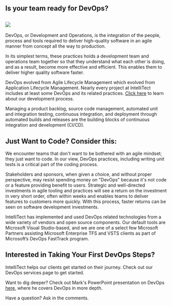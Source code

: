 

## Is your team ready for DevOps?

## ![](https://intellitect.comhttps://intellitect.com/wp-content/uploads/2018/04/DevOps-infinity-graphic.webp)

DevOps, or Development and Operations, is the integration of the people, process and tools required to deliver high-quality software in an agile manner from concept all the way to production.

In its simplest terms, these practices holds a development team and operations team together so that they understand what each other is doing, and as a result, become more effective and efficient. This enables them to deliver higher quality software faster.

DevOps evolved from Agile Lifecycle Management which evolved from Application Lifecycle Management. Nearly every project at IntelliTect includes at least some DevOps and its related practices. [Click here](/developmentprocess/) to learn about our development process.

Managing a product backlog, source code management, automated unit and integration testing, continuous integration, and deployment through automated builds and releases are the building blocks of continuous integration and development (CI/CD).

## Just Want to Code? Consider this:

We encounter teams that don't want to be bothered with an agile mindset; they just want to code. In our view, DevOps practices, including writing unit tests is a critical part of the coding process.

Stakeholders and sponsors, when given a choice, and without proper perspective, may resist spending money on "DevOps" because it's not code or a feature providing benefit to users. Strategic and well-directed investments in agile tooling and practices will see a return on the investment in very short order, often within weeks and enables teams to deliver features to customers more quickly. With this process, faster returns can be seen on software development investments.

IntelliTect has implemented and used DevOps related technologies from a wide variety of vendors and open source components. Our default tools are Microsoft Visual Studio-based, and we are one of a select few Microsoft Partners assisting Microsoft Enterprise TFS and VSTS clients as part of Microsoft’s DevOps FastTrack program.

## Interested in Taking Your First DevOps Steps?

IntelliTect helps our clients get started on their journey. Check out our DevOps services page to get started.

Want to dig deeper? Check out Mark's PowerPoint presentation on DevOps [here,](https://intellitect.com/devops-presentation-reality-or-fiction/) where he covers DevOps in more depth.

Have a question? Ask in the comments.
